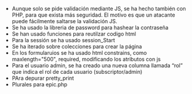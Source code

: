 - Aunque solo se pide validación mediante JS, se ha hecho también con PHP, para que exista más seguridad. El motivo es que un atacante puede fácilmente saltarse la validación JS.
- Se ha usado la libreria de password para hashear la contraseña
- Se han usado funciones para reutilzar codigo html
- Para la sessión se ha usado session_Start
- Se ha iterado sobre colecciones para crear la página
- En los formularuios se ha usado html constrains, como maxlength="500", required, modificando los atributos con js
- Para el usuario admin, se ha creado una nueva columna llamada “rol” que indica el rol de cada usuario (subscriptor/admin)
- PAra depurar pretty_print
- Plurales para epic.php